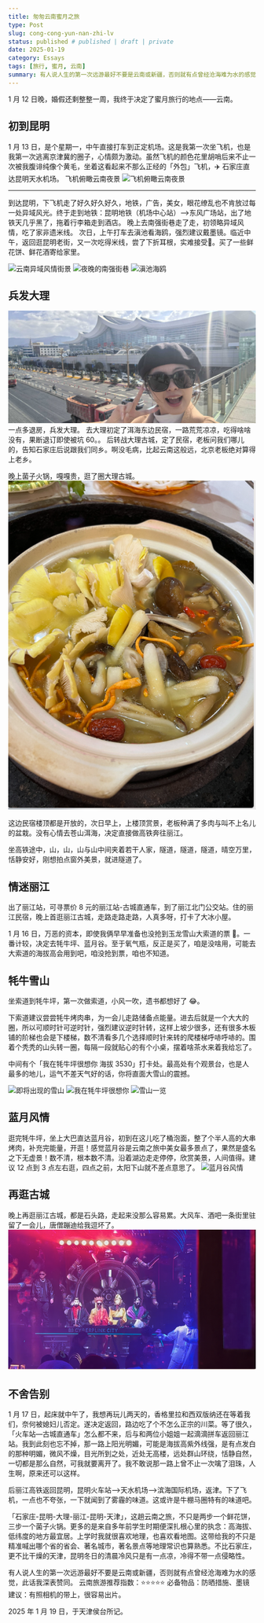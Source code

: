 ```yaml
---
title: 匆匆云南蜜月之旅
type: Post
slug: cong-cong-yun-nan-zhi-lv
status: published # published | draft | private
date: 2025-01-19
category: Essays
tags: [旅行, 蜜月, 云南]
summary: 有人说人生的第一次远游最好不要是云南或新疆，否则就有点曾经沧海难为水的感觉，此话我深表赞同。
---
```


1 月 12 日晚，婚假还剩整整一周，我终于决定了蜜月旅行的地点——云南。

## 初到昆明
1 月 13 日，是个星期一，中午直接打车到正定机场。这是我第一次坐飞机，也是我第一次逃离京津冀的圈子，心情颇为激动。虽然飞机的颜色花里胡哨后来不止一次被我腹诽纯像个黄毛，坐着这看起来不那么正经的「外包」飞机，✈️ 石家庄直达昆明天水机场。
飞机俯瞰云南夜景
![飞机俯瞰云南夜景](./feijiyejing.png)

---

到达昆明，下飞机走了好久好久好久，地铁，广告，美女，眼花缭乱也不肯放过每一处异域风光。终于走到地铁：昆明地铁（机场中心站）—>东风广场站，出了地铁天几乎黑了，拖着行李箱走到酒店。
晚上去南强街巷走了走，初领略异域风情，吃了家非遗米线。 次日，上午打车去滇池看海鸥，强烈建议戴墨镜。临近中午，返回逛昆明老街，又一次吃得米线，尝了下折耳根，实难接受🥴。买了一些鲜花饼、鲜花酒寄给家里。

![云南异域风情街景](./yunnanjiejing1.png)
![夜晚的南强街巷](./nanqingjiexiang.png)
![滇池海鸥](./dianchi.png)

## 兵发大理
![dali](./dali.JPG)
一点多退房，兵发大理。
去大理初定了洱海东边民宿，一路荒荒凉凉，吃得啥啥没有，果断退订即使被坑 60。。
后转战大理古城，定了民宿，老板问我们哪儿的，告知石家庄后说跟我们同乡。啊没毛病，比起云南这般远，北京老板绝对算得上老乡。

晚上菌子火锅，嘎嘎贵，逛了圈大理古城。
![菌子火锅](./yunzihuoguo.png)

这边民宿楼顶都是开放的，次日早上，上楼顶赏景，老板种满了多肉与叫不上名儿的盆栽。没有心情去苍山洱海，决定直接做高铁奔往丽江。

坐高铁途中，山，山，山与山中间夹着若干人家，隧道，隧道，隧道，晴空万里，恬静安好，刚想拍点窗外美景，就进隧道了。

## 情迷丽江

出了丽江站，可寻票价 8 元的丽江站-古城直通车，到了丽江北门公交站。住的丽江民宿，晚上首逛丽江古城，走路走路走路，人真多呀，打卡了大冰小屋。

1 月 16 日，万恶的资本，即使我俩早早准备也没抢到玉龙雪山大索道的票 😤。一番计较，决定去牦牛坪、蓝月谷。至于氧气瓶，反正是买了，咱是没啥用，可能去大索道的海拔高会用到吧，咱没抢到票，咱也不知道。

## 牦牛雪山
坐索道到牦牛坪，第一次做索道，小风一吹，遗书都想好了 😂。

下索道建议尝尝牦牛烤肉串，为一会儿走路储备点能量。进去后就是一个大大的圈，所以可顺时针可逆时针，强烈建议逆时针转，这样上坡少很多，还有很多木板铺的阶梯也会是下楼梯，数不清看多几个选择顺时针来转的爬楼梯呼哧呼哧的。围着个秃秃的山头转一圈，每隔一段就贴心的有个小桌，摆着啥茶水来着我给忘了。

中间有个「我在牦牛坪很想你 海拔 3530」打卡处。最高处有个观景台，也是人最多的地儿，运气不差天气好的话，你将直面大雪山的震撼。

![即将出现的雪山](./maoniu1.png)
![我在牦牛坪很想你](./maoniu2.png)
![雪山一览](./maoniu3.png)

## 蓝月风情
逛完牦牛坪，坐上大巴直达蓝月谷，初到在这儿吃了桶泡面，整了个半人高的大串烤肉，补充完能量，开逛！感觉蓝月谷是云南之旅中美女最多景点了，果然是盛名之下无虚景！数不清，根本数不清。沿着湖边走走停停，欣赏美景，人间值得。建议 12 点到 3 点左右逛，四点之前，太阳下山就不差点意思了。
![蓝月谷风情](./lanyuegufengqing.png)

## 再逛古城

晚上再逛丽江古城，都是石头路，走起来没那么容易累。大风车、酒吧一条街里驻留了一会儿，唐僧蹦迪给我逗坏了。
![唐僧蹦迪](./tangsengbingdi.png)

## 不舍告别
1 月 17 日，起床就中午了，我想再玩儿两天的，香格里拉和西双版纳还在等着我们，奈何被媳妇儿否定。遂决定返回，路边吃了个不怎么正宗的川菜。等了很久，「火车站—古城直通车」怎么都不来，后与和两位小姐姐一起滴滴拼车返回丽江站。我到此刻也忘不掉，那一路上阳光明媚，可能是海拔高紫外线强，是有点发白的那种明媚，微风不燥，目光所到之处，近处无高楼，远处群山环绕，恬静自然，一切都是那么自然，可我就要离开了。我不敢说那一路上曾不止一次噙了泪珠，人生啊，原来还可以这样。

后丽江高铁返回昆明，昆明火车站—>天水机场—>滨海国际机场，返津。下了飞机，一点也不夸张，一下就闻到了雾霾的味道。这或许是牛棚马圈特有的味道吧。

「石家庄-昆明-大理-丽江-昆明-天津」，这趟云南之旅，不只是两步一个鲜花饼，三步一个菌子火锅。更多的是来自多年前学生时期便深扎根心里的执念：高海拔、低纬度的地方最宜居。上学时我就很喜欢地理，也喜欢看地图。这带给我的不只是精准喊出哪个省的省会、著名城市，著名景点等地理常识也算熟悉。不比石家庄，更不比干燥的天津，昆明冬日的清晨冷风只是有一点凉，冷得不带一点侵略性。

有人说人生的第一次远游最好不要是云南或新疆，否则就有点曾经沧海难为水的感觉，此话我深表赞同。
云南旅游推荐指数：⭐⭐⭐⭐⭐
必备物品：防晒措施、墨镜
建议：有照相机的带上，很容易出片。

2025 年 1 月 19 日，于天津侯台所记。